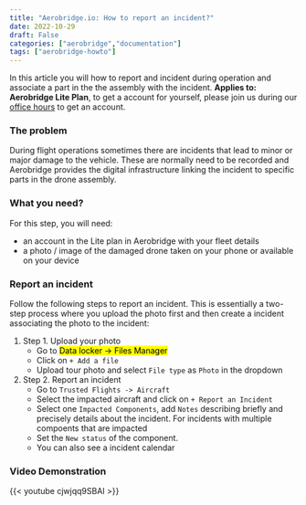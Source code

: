 ```yaml
---
title: "Aerobridge.io: How to report an incident?"
date: 2022-10-29
draft: False
categories: ["aerobridge","documentation"]
tags: ["aerobridge-howto"]
---
```


In this article you will how to report and incident during operation and associate a part in the the assembly with the incident. 
**Applies to: Aerobridge Lite Plan**, to get a account for yourself, please join us during our [office hours](https://outlook.office365.com/owa/calendar/AerobridgePro@openskies.sh/bookings/) to get an account.
<!--more-->
### The problem 
During flight operations sometimes there are incidents that lead to minor or major damage to the vehicle. These are normally need to be recorded and Aerobridge provides the digital infrastructure linking the incident to specific parts in the drone assembly. 

### What you need? 
For this step, you will need:
- an account in the Lite plan in Aerobridge with your fleet details
- a photo / image of the damaged drone taken on your phone or available on your device

### Report an incident
Follow the following steps to report an incident. This is essentially a two-step process where you upload the photo first and then create a incident associating the photo to the incident: 

1. Step 1. Upload your photo
    - Go to <mark>Data locker -> Files Manager</mark>
    - Click on ```+ Add a file```
    - Upload tour photo and select ```File type``` as ```Photo``` in the dropdown
2. Step 2. Report an incident
    - Go to ```Trusted Flights -> Aircraft```
    - Select the impacted aircraft and click on ```+ Report an Incident```
    - Select one ```Impacted Components```, add ```Notes``` describing briefly and precisely details about the incident. For incidents with multiple compoents that are impacted 
    - Set the ```New status``` of the component. 
    - You can also see a incident calendar

### Video Demonstration
{{< youtube cjwjqq9SBAI >}}

